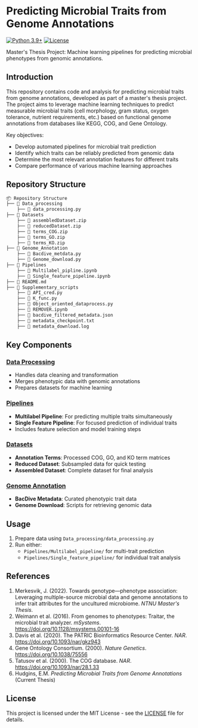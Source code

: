 # Predicting Microbial Traits from Genome Annotations

[![Python 3.9+](https://img.shields.io/badge/python-3.9+-blue.svg)](https://www.python.org/downloads/)
[![License](https://img.shields.io/badge/license-MIT-green)](https://opensource.org/licenses/MIT)

Master's Thesis Project: Machine learning pipelines for predicting microbial phenotypes from genomic annotations.

## Introduction
This repository contains code and analysis for predicting microbial traits from genome annotations, developed as part of a master's thesis project. The project aims to leverage machine learning techniques to predict measurable microbial traits (cell morphology, gram status, oxygen tolerance, nutrient requirements, etc.) based on functional genome annotations from databases like KEGG, COG, and Gene Ontology.

Key objectives:
- Develop automated pipelines for microbial trait prediction
- Identify which traits can be reliably predicted from genomic data
- Determine the most relevant annotation features for different traits
- Compare performance of various machine learning approaches

## Repository Structure
```markdown
📦 Repository Structure
├── 📂 Data_processing
    ├── 📜 data_processing.py
├── 📂 Datasets
    ├── 📂 assembledDataset.zip
    ├── 📂 reducedDataset.zip
    ├── 📂 terms_COG.zip
    ├── 📂 terms_GO.zip
    ├── 📂 terms_KO.zip
├── 📂 Genome_Annotation
    ├── 📜 Bacdive_metdata.py
    ├── 📜 Genome_download.py
├── 📂 Pipelines
    ├── 📜 Multilabel_pipline.ipynb
    ├── 📜 Single_feature_pipeline.ipynb
├── 📂 README.md
├── 📂 Supplementary_scripts
    ├── 📜 API_cred.py
    ├── 📜 K_func.py
    ├── 📜 Object_oriented_dataprocess.py
    ├── 📜 REMOVER.ipynb
    ├── 📜 bacdive_filtered_metadata.json
    ├── 📜 metadata_checkpoint.txt
    ├── 📜 metadata_download.log
```
## Key Components

### [Data Processing](Data_processing/data_processing.py)
- Handles data cleaning and transformation
- Merges phenotypic data with genomic annotations
- Prepares datasets for machine learning

### [Pipelines](Pipelines)
- **Multilabel Pipeline**: For predicting multiple traits simultaneously
- **Single Feature Pipeline**: For focused prediction of individual traits
- Includes feature selection and model training steps

### [Datasets](Datasets)
- **Annotation Terms**: Processed COG, GO, and KO term matrices
- **Reduced Dataset**: Subsampled data for quick testing
- **Assembled Dataset**: Complete dataset for final analysis

### [Genome Annotation](Genome_annotation)
- **BacDive Metadata**: Curated phenotypic trait data
- **Genome Download**: Scripts for retrieving genomic data

## Usage
1. Prepare data using `Data_processing/data_processing.py`
2. Run either:
   - `Pipelines/Multilabel_pipeline/` for multi-trait prediction
   - `Pipelines/Single_feature_pipeline/` for individual trait analysis

## References
1. Merkesvik, J. (2022). Towards genotype—phenotype association: Leveraging multiple-source microbial data and genome annotations to infer trait attributes for the uncultured microbiome. *NTNU Master's Thesis*.
2. Weimann et al. (2016). From genomes to phenotypes: Traitar, the microbial trait analyzer. *mSystems*. https://doi.org/10.1128/msystems.00101-16
3. Davis et al. (2020). The PATRIC Bioinformatics Resource Center. *NAR*. https://doi.org/10.1093/nar/gkz943
4. Gene Ontology Consortium. (2000). *Nature Genetics*. https://doi.org/10.1038/75556
5. Tatusov et al. (2000). The COG database. *NAR*. https://doi.org/10.1093/nar/28.1.33
6. Hudgins, E.M. *Predicting Microbial Traits from Genome Annotations* (Current Thesis)

## License
This project is licensed under the MIT License - see the [LICENSE](LICENSE) file for details.
